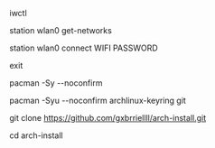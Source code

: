 iwctl

station wlan0 get-networks

station wlan0 connect WIFI
PASSWORD

exit

pacman -Sy --noconfirm

pacman -Syu --noconfirm archlinux-keyring git

git clone https://github.com/gxbrriellll/arch-install.git

cd arch-install
